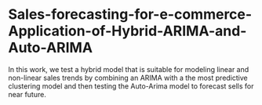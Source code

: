 # Sales-forecasting-for-e-commerce-Application-of-Hybrid-ARIMA-and-Auto-ARIMA
In this work, we test a hybrid model that is suitable for modeling linear and non-linear sales trends by combining an ARIMA with a the most predictive clustering model and then testing the Auto-Arima model to forecast sells for near future.
